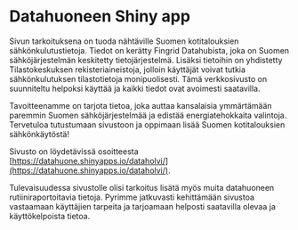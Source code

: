 # Datahuoneen Shiny app 

Sivun tarkoituksena on tuoda nähtäville Suomen kotitalouksien sähkönkulutustietoja. Tiedot on kerätty Fingrid Datahubista, joka on Suomen sähköjärjestelmän keskitetty tietojärjestelmä. Lisäksi tietoihin on yhdistetty Tilastokeskuksen rekisteriaineistoja, jolloin käyttäjät voivat tutkia sähkönkulutuksen tilastotietoja monipuolisesti. Tämä verkkosivusto on suunniteltu helpoksi käyttää ja kaikki tiedot ovat avoimesti saatavilla.

Tavoitteenamme on tarjota tietoa, joka auttaa kansalaisia ymmärtämään paremmin Suomen sähköjärjestelmää ja edistää energiatehokkaita valintoja. Tervetuloa tutustumaan sivustoon ja oppimaan lisää Suomen kotitalouksien sähkönkäytöstä!

Sivusto on löydetävissä osoitteesta [https://datahuone.shinyapps.io/dataholvi/](https://datahuone.shinyapps.io/dataholvi/). 

Tulevaisuudessa sivustolle olisi tarkoitus lisätä myös muita datahuoneen rutiiniraportoitavia tietoja. Pyrimme jatkuvasti kehittämään sivustoa vastaamaan käyttäjien tarpeita ja tarjoamaan helposti saatavilla olevaa ja käyttökelpoista tietoa.
